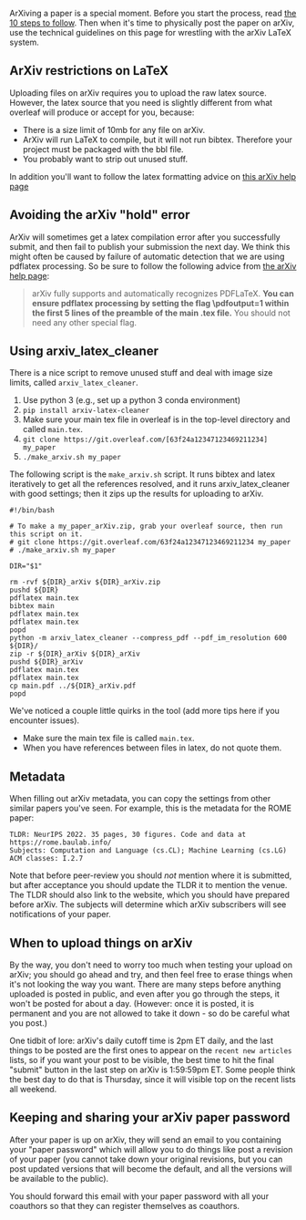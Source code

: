 ArXiving a paper is a special moment. Before you start the process, read [the 10 steps to follow](Ten-Steps-for-arXiving-a-Paper). Then when it's time to physically post the paper on arXiv, use the technical guidelines on this page for wrestling with the arXiv LaTeX system.

## ArXiv restrictions on LaTeX

Uploading files on arXiv requires you to upload the raw latex source.  However, the latex source that you need is slightly different from what overleaf will produce or accept for you, because:

  * There is a size limit of 10mb for any file on arXiv.
  * ArXiv will run LaTeX to compile, but it will not run bibtex.  Therefore your project must be packaged with the bbl file.
  * You probably want to strip out unused stuff.

In addition you'll want to follow the latex formatting advice on [this arXiv help page](https://info.arxiv.org/help/submit_tex.html)

## Avoiding the arXiv "hold" error

ArXiv will sometimes get a latex compilation error after you successfully submit, and then fail to publish your submission the next day.  We think this might often be caused by failure of automatic detection that we are using pdflatex processing. So be sure to follow the following advice from [the arXiv help page](https://info.arxiv.org/help/submit_tex.html):

> arXiv fully supports and automatically recognizes PDFLaTeX. **You can ensure pdflatex processing by setting the flag \pdfoutput=1 within the first 5 lines of the preamble of the main .tex file.** You should not need any other special flag.


## Using arxiv_latex_cleaner

There is a nice script to remove unused stuff and deal with image size limits, called `arxiv_latex_cleaner`.

  1. Use python 3 (e.g., set up a python 3 conda environment)
  2. `pip install arxiv-latex-cleaner`
  3. Make sure your main tex file in overleaf is in the top-level directory and called `main.tex`.
  4. `git clone https://git.overleaf.com/[63f24a12347123469211234] my_paper`
  5. `./make_arxiv.sh my_paper`

The following script is the `make_arxiv.sh` script.  It runs bibtex and latex iteratively to get all the references resolved, and it runs arxiv_latex_cleaner with good settings; then it zips up the results for uploading to arXiv.


```
#!/bin/bash

# To make a my_paper_arXiv.zip, grab your overleaf source, then run this script on it.
# git clone https://git.overleaf.com/63f24a12347123469211234 my_paper
# ./make_arxiv.sh my_paper

DIR="$1"

rm -rvf ${DIR}_arXiv ${DIR}_arXiv.zip
pushd ${DIR}
pdflatex main.tex
bibtex main
pdflatex main.tex
pdflatex main.tex
popd
python -m arxiv_latex_cleaner --compress_pdf --pdf_im_resolution 600 ${DIR}/
zip -r ${DIR}_arXiv ${DIR}_arXiv
pushd ${DIR}_arXiv
pdflatex main.tex
pdflatex main.tex
cp main.pdf ../${DIR}_arXiv.pdf
popd
```

We've noticed a couple little quirks in the tool (add more tips here if you encounter issues).
   * Make sure the main tex file is called `main.tex`.
   * When you have references between files in latex, do not quote them.

## Metadata

When filling out arXiv metadata, you can copy the settings from other similar papers you've seen. For example, this is the metadata for the ROME paper:

```
TLDR: NeurIPS 2022. 35 pages, 30 figures. Code and data at https://rome.baulab.info/
Subjects: Computation and Language (cs.CL); Machine Learning (cs.LG)
ACM classes: I.2.7
```

Note that before peer-review you should *not* mention where it is submitted, but after acceptance you should update the TLDR it to mention the venue.  The TLDR should also link to the website, which you should have prepared before arXiv.  The subjects will determine which arXiv subscribers will see notifications of your paper.

## When to upload things on arXiv

By the way, you don't need to worry too much when testing your upload on arXiv; you should go ahead and try, and then feel free to erase things when it's not looking the way you want. There are many steps before anything uploaded is posted in public, and even after you go through the steps, it won't be posted for about a day.  (However: once it is posted, it is permanent and you are not allowed to take it down - so do be careful what you post.)

One tidbit of lore: arXiv's daily cutoff time is 2pm ET daily, and the last things to be posted are the first ones to appear on the `recent new articles` lists, so if you want your post to be visible, the best time to hit the final "submit" button in the last step on arXiv is 1:59:59pm ET. Some people think the best day to do that is Thursday, since it will visible top on the recent lists all weekend.

## Keeping and sharing your arXiv paper password

After your paper is up on arXiv, they will send an email to you containing your "paper password" which will allow you to do things like post a revision of your paper (you cannot take down your original revisions, but you can post updated versions that will become the default, and all the versions will be available to the public).

You should forward this email with your paper password with all your coauthors so that they can register themselves as coauthors.

